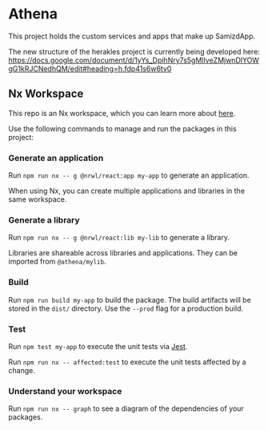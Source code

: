 # Athena

This project holds the custom services and apps that make up SamizdApp.

The new structure of the herakles project is currently being developed here:
https://docs.google.com/document/d/1yYs_DpihNry7s5gMlIveZMjwnDlYOWgG1kRJCNedhQM/edit#heading=h.fdp41s6w6tv0

## Nx Workspace

This repo is an Nx workspace, which you can learn more about
[here](https://nx.dev).

Use the following commands to manage and run the packages in this project:

### Generate an application

Run `npm run nx -- g @nrwl/react:app my-app` to generate an application.

When using Nx, you can create multiple applications and libraries in the same workspace.

### Generate a library

Run `npm run nx -- g @nrwl/react:lib my-lib` to generate a library.

Libraries are shareable across libraries and applications. They can be imported from `@athena/mylib`.

### Build

Run `npm run build my-app` to build the package. The build artifacts will be stored in the `dist/` directory. Use the `--prod` flag for a production build.

### Test

Run `npm test my-app` to execute the unit tests via [Jest](https://jestjs.io).

Run `npm run nx -- affected:test` to execute the unit tests affected by a change.

### Understand your workspace

Run `npm run nx -- graph` to see a diagram of the dependencies of your packages.
